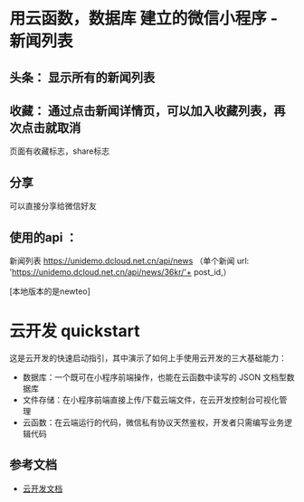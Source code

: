 # 用云函数，数据库 建立的微信小程序 - 新闻列表
## 头条： 显示所有的新闻列表

## 收藏： 通过点击新闻详情页，可以加入收藏列表，再次点击就取消
页面有收藏标志，share标志

## 分享
可以直接分享给微信好友

## 使用的api ：
新闻列表 https://unidemo.dcloud.net.cn/api/news
（单个新闻 url: 'https://unidemo.dcloud.net.cn/api/news/36kr/'+ post_id,）

[本地版本的是newteo]
# 云开发 quickstart

这是云开发的快速启动指引，其中演示了如何上手使用云开发的三大基础能力：

- 数据库：一个既可在小程序前端操作，也能在云函数中读写的 JSON 文档型数据库
- 文件存储：在小程序前端直接上传/下载云端文件，在云开发控制台可视化管理
- 云函数：在云端运行的代码，微信私有协议天然鉴权，开发者只需编写业务逻辑代码

## 参考文档

- [云开发文档](https://developers.weixin.qq.com/miniprogram/dev/wxcloud/basis/getting-started.html)

